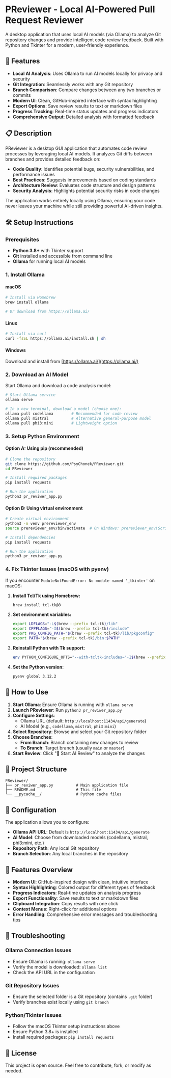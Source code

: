 # PReviewer - Local AI-Powered Pull Request Reviewer

A desktop application that uses local AI models (via Ollama) to analyze Git repository changes and provide intelligent code review feedback. Built with Python and Tkinter for a modern, user-friendly experience.

## 🚀 Features

- **Local AI Analysis**: Uses Ollama to run AI models locally for privacy and security
- **Git Integration**: Seamlessly works with any Git repository
- **Branch Comparison**: Compare changes between any two branches or commits
- **Modern UI**: Clean, GitHub-inspired interface with syntax highlighting
- **Export Options**: Save review results to text or markdown files
- **Progress Tracking**: Real-time status updates and progress indicators
- **Comprehensive Output**: Detailed analysis with formatted feedback

## 📋 Description

PReviewer is a desktop GUI application that automates code review processes by leveraging local AI models. It analyzes Git diffs between branches and provides detailed feedback on:

- **Code Quality**: Identifies potential bugs, security vulnerabilities, and performance issues
- **Best Practices**: Suggests improvements based on coding standards
- **Architecture Review**: Evaluates code structure and design patterns
- **Security Analysis**: Highlights potential security risks in code changes

The application works entirely locally using Ollama, ensuring your code never leaves your machine while still providing powerful AI-driven insights.

## 🛠️ Setup Instructions

### Prerequisites

- **Python 3.8+** with Tkinter support
- **Git** installed and accessible from command line
- **Ollama** for running local AI models

### 1. Install Ollama

#### macOS

```bash
# Install via Homebrew
brew install ollama

# Or download from https://ollama.ai/
```

#### Linux

```bash
# Install via curl
curl -fsSL https://ollama.ai/install.sh | sh
```

#### Windows

Download and install from [https://ollama.ai/](https://ollama.ai/)

### 2. Download an AI Model

Start Ollama and download a code analysis model:

```bash
# Start Ollama service
ollama serve

# In a new terminal, download a model (choose one):
ollama pull codellama        # Recommended for code review
ollama pull mistral          # Alternative general-purpose model
ollama pull phi3:mini        # Lightweight option
```

### 3. Setup Python Environment

#### Option A: Using pip (recommended)

```bash
# Clone the repository
git clone https://github.com/PsyChonek/PReviewer.git
cd PReviewer

# Install required packages
pip install requests

# Run the application
python3 pr_reviwer_app.py
```

#### Option B: Using virtual environment

```bash
# Create virtual environment
python3 -m venv prereviewer_env
source prereviewer_env/bin/activate  # On Windows: prereviewer_env\Scripts\activate

# Install dependencies
pip install requests

# Run the application
python3 pr_reviwer_app.py
```

### 4. Fix Tkinter Issues (macOS with pyenv)

If you encounter `ModuleNotFoundError: No module named '_tkinter'` on macOS:

1. **Install Tcl/Tk using Homebrew:**

   ```sh
   brew install tcl-tk@8
   ```

2. **Set environment variables:**

   ```sh
   export LDFLAGS="-L$(brew --prefix tcl-tk)/lib"
   export CPPFLAGS="-I$(brew --prefix tcl-tk)/include"
   export PKG_CONFIG_PATH="$(brew --prefix tcl-tk)/lib/pkgconfig"
   export PATH="$(brew --prefix tcl-tk)/bin:$PATH"
   ```

3. **Reinstall Python with Tk support:**

   ```sh
   env PYTHON_CONFIGURE_OPTS="--with-tcltk-includes='-I$(brew --prefix tcl-tk)/include' --with-tcltk-libs='-L$(brew --prefix tcl-tk)/lib -ltcl8.6 -ltk8.6'" pyenv install 3.12.2
   ```

4. **Set the Python version:**

   ```sh
   pyenv global 3.12.2
   ```

## 🎯 How to Use

1. **Start Ollama**: Ensure Ollama is running with `ollama serve`
2. **Launch PReviewer**: Run `python3 pr_reviwer_app.py`
3. **Configure Settings**:
   - Ollama URL (default: `http://localhost:11434/api/generate`)
   - AI Model (e.g., `codellama`, `mistral`, `phi3:mini`)
4. **Select Repository**: Browse and select your Git repository folder
5. **Choose Branches**:
   - **From Branch**: Branch containing new changes to review
   - **To Branch**: Target branch (usually `main` or `master`)
6. **Start Review**: Click "🚀 Start AI Review" to analyze the changes

## 📁 Project Structure

```text
PReviewer/
├── pr_reviwer_app.py          # Main application file
├── README.md                  # This file
└── __pycache__/               # Python cache files
```

## 🔧 Configuration

The application allows you to configure:

- **Ollama API URL**: Default is `http://localhost:11434/api/generate`
- **AI Model**: Choose from downloaded models (codellama, mistral, phi3:mini, etc.)
- **Repository Path**: Any local Git repository
- **Branch Selection**: Any local branches in the repository

## 🎨 Features Overview

- **Modern UI**: GitHub-inspired design with clean, intuitive interface
- **Syntax Highlighting**: Colored output for different types of feedback
- **Progress Indicators**: Real-time updates on analysis progress
- **Export Functionality**: Save results to text or markdown files
- **Clipboard Integration**: Copy results with one click
- **Context Menus**: Right-click for additional options
- **Error Handling**: Comprehensive error messages and troubleshooting tips

## 🚨 Troubleshooting

### Ollama Connection Issues

- Ensure Ollama is running: `ollama serve`
- Verify the model is downloaded: `ollama list`
- Check the API URL in the configuration

### Git Repository Issues

- Ensure the selected folder is a Git repository (contains `.git` folder)
- Verify branches exist locally using `git branch`

### Python/Tkinter Issues

- Follow the macOS Tkinter setup instructions above
- Ensure Python 3.8+ is installed
- Install required packages: `pip install requests`

## 📝 License

This project is open source. Feel free to contribute, fork, or modify as needed.
